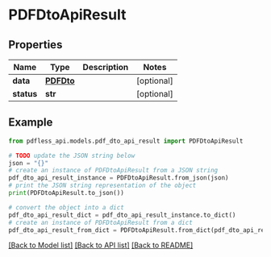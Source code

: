 # PDFDtoApiResult


## Properties

Name | Type | Description | Notes
------------ | ------------- | ------------- | -------------
**data** | [**PDFDto**](PDFDto.md) |  | [optional] 
**status** | **str** |  | [optional] 

## Example

```python
from pdfless_api.models.pdf_dto_api_result import PDFDtoApiResult

# TODO update the JSON string below
json = "{}"
# create an instance of PDFDtoApiResult from a JSON string
pdf_dto_api_result_instance = PDFDtoApiResult.from_json(json)
# print the JSON string representation of the object
print(PDFDtoApiResult.to_json())

# convert the object into a dict
pdf_dto_api_result_dict = pdf_dto_api_result_instance.to_dict()
# create an instance of PDFDtoApiResult from a dict
pdf_dto_api_result_from_dict = PDFDtoApiResult.from_dict(pdf_dto_api_result_dict)
```
[[Back to Model list]](../README.md#documentation-for-models) [[Back to API list]](../README.md#documentation-for-api-endpoints) [[Back to README]](../README.md)



